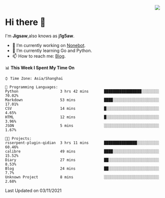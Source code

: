 <a href="#">
  <img align="right" src="https://github-readme-stats.vercel.app/api?username=j1g5awi&count_private=true&show_icons=true&title_color=80070B&text_color=B3B3B3&bg_color=212121&icon_color=80070B" />
</a>

# Hi there 👋

I'm **Jigsaw**,also knows as **j1g5aw**.

- 🔭 I’m currently working on [Nonebot](https://github.com/nonebot).
- 🌱 I’m currently learning Go and Python.
- 📫 How to reach me: [Blog](https://blog.maddestroyer.xyz/).

<!--START_SECTION:waka-->
📊 **This Week I Spent My Time On** 

```text
⌚︎ Time Zone: Asia/Shanghai

💬 Programming Languages: 
Python                   3 hrs 42 mins       █████████████████░░░░░░░░   70.02% 
Markdown                 53 mins             ████░░░░░░░░░░░░░░░░░░░░░   17.01% 
CSV                      14 mins             █░░░░░░░░░░░░░░░░░░░░░░░░   4.65% 
HTML                     12 mins             █░░░░░░░░░░░░░░░░░░░░░░░░   3.96% 
JSON                     5 mins              ░░░░░░░░░░░░░░░░░░░░░░░░░   1.67%

🐱‍💻 Projects: 
rsserpent-plugin-qidian  3 hrs 11 mins       ███████████████░░░░░░░░░░   60.46% 
calibre                  49 mins             ████░░░░░░░░░░░░░░░░░░░░░   15.52% 
Diary                    27 mins             ██░░░░░░░░░░░░░░░░░░░░░░░   8.53% 
Blog                     24 mins             ██░░░░░░░░░░░░░░░░░░░░░░░   7.7% 
Unknown Project          8 mins              ░░░░░░░░░░░░░░░░░░░░░░░░░   2.68%

```


 Last Updated on 03/11/2021
<!--END_SECTION:waka-->
